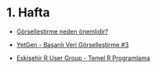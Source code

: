 # 1. Hafta

* [Görselleştirme neden önemlidir?](https://www.youtube.com/watch?v=ZUIfYlKq8jQ)

* [YetGen - Başarılı Veri Görselleştirme #3](https://www.youtube.com/watch?v=FVKTtcrvxGk)

* [Eskişehir R User Group - Temel R Programlama](https://www.youtube.com/watch?v=iL8AoM-9LpI&list=PLxPHVbT-CdYWkdHCBwvd6dOq862vBtZwS)


